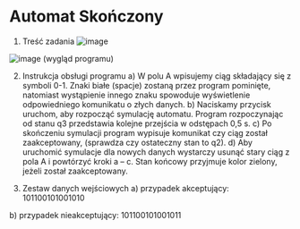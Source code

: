 # Automat Skończony
1.	Treść zadania
 ![image](https://user-images.githubusercontent.com/46067911/165522877-84598ada-175d-414d-a399-8db1984e19e3.png)

![image](https://user-images.githubusercontent.com/46067911/165522910-836fca2a-75d4-4e73-8e71-5208fd91144b.png)
(wygląd programu)

2.	Instrukcja obsługi programu
a)	W polu A wpisujemy ciąg składający się z symboli 0-1. Znaki białe (spacje) zostaną przez program pominięte, natomiast wystąpienie innego znaku spowoduje wyświetlenie odpowiedniego komunikatu o złych danych.
b)	Naciskamy przycisk uruchom, aby rozpocząć symulację automatu. Program rozpoczynając od stanu q3 przedstawia kolejne przejścia w odstępach 0,5 s.
c)	Po skończeniu symulacji program wypisuje komunikat czy ciąg został zaakceptowany, (sprawdza czy ostateczny stan to q2).
d)	Aby uruchomić symulacje dla nowych danych wystarczy usunąć stary ciąg z pola A i powtórzyć kroki a – c.
Stan końcowy przyjmuje kolor zielony, jeżeli został zaakceptowany.

3.	Zestaw danych wejściowych
a)	przypadek akceptujący:
101100101001010

b)	przypadek nieakceptujący:
101100101001011
